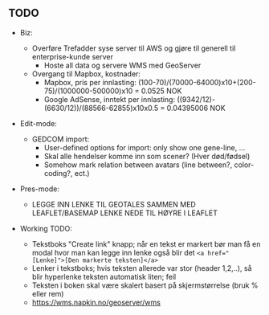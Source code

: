 ## TODO

- Biz:
	* Overføre Trefadder syse server til AWS og gjøre til generell til enterprise-kunde server
		- Hoste all data og servere WMS med GeoServer
	* Overgang til Mapbox, kostnader:
		- Mapbox, pris per innlasting: (100-70)/(70000-64000)x10+(200-75)/(1000000-500000)x10 = 0.0525 NOK
		- Google AdSense, inntekt per innlasting: ((9342/12)-(6630/12))/(88566-62855)x10x0.5 = 0.04395006 NOK


- Edit-mode:
	* GEDCOM import:
		- User-defined options for import: only show one gene-line, ...
		- Skal alle hendelser komme inn som scener? (Hver død/fødsel)
		- Somehow mark relation between avatars (line between?, color-coding?, ect.)
- Pres-mode:
	* LEGGE INN LENKE TIL GEOTALES SAMMEN MED LEAFLET/BASEMAP LENKE NEDE TIL HØYRE I LEAFLET


- Working TODO:
	* Tekstboks "Create link" knapp; når en tekst er markert bør man få en modal hvor man kan legge inn lenke også blir det `<a href="[Lenke]">[Den markerte teksten]</a>`
	* Lenker i tekstboks; hvis teksten allerede var stor (header 1,2,..), så blir hyperlenke teksten automatisk liten; feil
	* Teksten i boken skal være skalert basert på skjermstørrelse (bruk % eller rem)
	* https://wms.napkin.no/geoserver/wms
